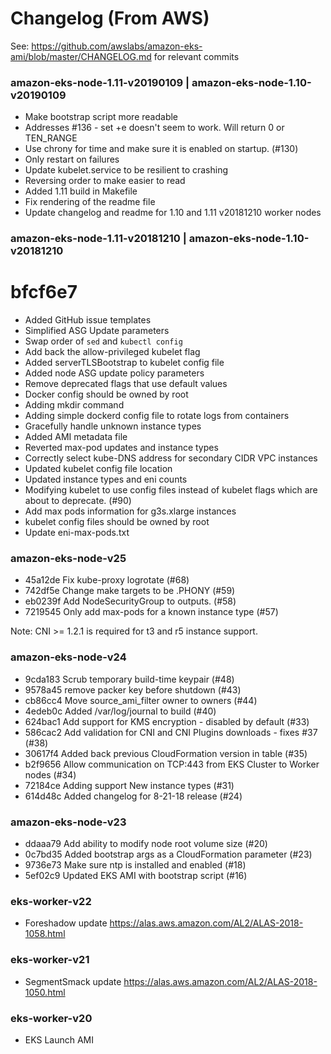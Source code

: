 # Changelog (From AWS)

See: https://github.com/awslabs/amazon-eks-ami/blob/master/CHANGELOG.md for relevant commits

### amazon-eks-node-1.11-v20190109 | amazon-eks-node-1.10-v20190109

*  Make bootstrap script more readable
*  Addresses #136 - set +e doesn't seem to work. Will return 0 or TEN_RANGE
*  Use chrony for time and make sure it is enabled on startup. (#130)
*  Only restart on failures
*  Update kubelet.service to be resilient to crashing
*  Reversing order to make easier to read
*  Added 1.11 build in Makefile
*  Fix rendering of the readme file
*  Update changelog and readme for 1.10 and 1.11 v20181210 worker nodes

### amazon-eks-node-1.11-v20181210 | amazon-eks-node-1.10-v20181210
# bfcf6e7
* Added GitHub issue templates
* Simplified ASG Update parameters
* Swap order of `sed` and `kubectl config`
* Add back the allow-privileged kubelet flag
* Added serverTLSBootstrap to kubelet config file
* Added node ASG update policy parameters
* Remove deprecated flags that use default values
* Docker config should be owned by root
* Adding mkdir command
* Adding simple dockerd config file to rotate logs from containers
* Gracefully handle unknown instance types
* Added AMI metadata file
* Reverted max-pod updates and instance types
* Correctly select kube-DNS address for secondary CIDR VPC instances
* Updated kubelet config file location
* Updated instance types and eni counts
* Modifying kubelet to use config files instead of kubelet flags which are about to deprecate. (#90)
* Add max pods information for g3s.xlarge instances
* kubelet config files should be owned by root
* Update eni-max-pods.txt

### amazon-eks-node-v25
* 45a12de Fix kube-proxy logrotate (#68)
* 742df5e Change make targets to be .PHONY (#59)
* eb0239f Add NodeSecurityGroup to outputs. (#58)
* 7219545 Only add max-pods for a known instance type (#57)

Note: CNI >= 1.2.1 is required for t3 and r5 instance support.

### amazon-eks-node-v24

* 9cda183 Scrub temporary build-time keypair (#48)
* 9578a45 remove packer key before shutdown (#43)
* cb86cc4 Move source_ami_filter owner to owners (#44)
* 4edeb0c Added /var/log/journal to build  (#40)
* 624bac1 Add support for KMS encryption - disabled by default (#33)
* 586cac2 Add validation for CNI and CNI Plugins downloads - fixes #37 (#38)
* 30617f4 Added back previous CloudFormation version in table (#35)
* b2f9656 Allow communication on TCP:443 from EKS Cluster to Worker nodes (#34)
* 72184ce Adding support New instance types (#31)
* 614d48c Added changelog for 8-21-18 release (#24)

### amazon-eks-node-v23

* ddaaa79 Add ability to modify node root volume size (#20)
* 0c7bd35 Added bootstrap args as a CloudFormation parameter (#23)
* 9736e73 Make sure ntp is installed and enabled (#18)
* 5ef02c9 Updated EKS AMI with bootstrap script (#16)

### eks-worker-v22

* Foreshadow update https://alas.aws.amazon.com/AL2/ALAS-2018-1058.html

### eks-worker-v21

* SegmentSmack update https://alas.aws.amazon.com/AL2/ALAS-2018-1050.html

### eks-worker-v20

* EKS Launch AMI

<!-- git log --pretty=format:"* %h %s" -->
